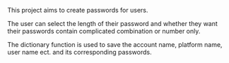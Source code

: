 This project aims to create passwords for users.

The user can select the length of their password and whether they want their passwords contain complicated combination or number only.

The dictionary function is used to save the account name, platform name, user name ect. and its corresponding passwords. 